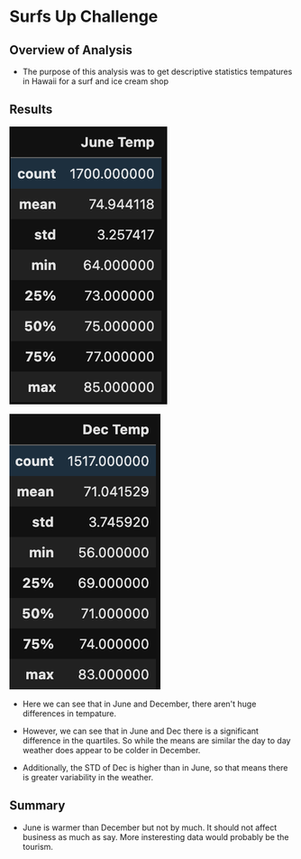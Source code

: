 # Surfs Up Challenge

## Overview of Analysis
* <p> The purpose of this analysis was to get descriptive statistics tempatures in Hawaii for a surf and ice cream shop </p>

## Results
![June_Table](resources/June_Temp.png)

![Dec_Table](resources/Dec_Temp.png)

* <p> Here we can see that in June and December, there aren't huge differences in tempature. </p>

* <p> However, we can see that in June and Dec there is a significant difference in the quartiles. So while the means are similar the day to day weather does appear to be colder in December. </p>

* <p> Additionally, the STD of Dec is higher than in June, so that means there is greater variability in the weather. 


## Summary

* <p> June is warmer than December but not by much. It should not affect business as much as say. More insteresting data would probably be the tourism. 
